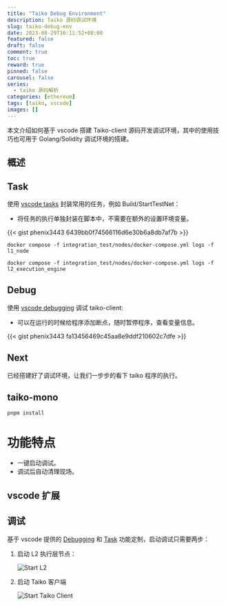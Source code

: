 ```yaml
---
title: "Taiko Debug Environment"
description: Taiko 源码调试环境
slug: taiko-debug-env
date: 2023-08-29T16:11:52+08:00
featured: false
draft: false
comment: true
toc: true
reward: true
pinned: false
carousel: false
series:
  - taiko 源码解析
categories: [ethereum]
tags: [taiko, vscode]
images: []
---
```


本文介绍如何基于 vscode 搭建 Taiko-client 源码开发调试环境，其中的使用技巧也可用于 Golang/Solidity 调试环境的搭建。

<!--more-->

## 概述

## Task

使用 [vscode tasks](https://code.visualstudio.com/docs/editor/tasks) 封装常用的任务，例如 Build/StartTestNet：

- 将任务的执行单独封装在脚本中，不需要在额外的设置环境变量。

{{< gist phenix3443 6439bb0f74566116d6e30b6a8db7af7b >}}

```shell
docker compose -f integration_test/nodes/docker-compose.yml logs -f l1_node

docker compose -f integration_test/nodes/docker-compose.yml logs -f l2_execution_engine
```

## Debug

使用 [vscode debugging](https://code.visualstudio.com/docs/editor/debugging) 调试 taiko-client:

- 可以在运行的时候给程序添加断点，随时暂停程序，查看变量信息。

{{< gist phenix3443 fa13456469c45aa8e9ddf210602c7dfe >}}

## Next

已经搭建好了调试环境，让我们一步步的看下 taiko 程序的执行。

## taiko-mono

```shell
pnpm install
```

# 功能特点

- 一键启动调试。
- 调试后自动清理现场。

## vscode 扩展

## 调试

基于 vscode 提供的 [Debugging](https://code.visualstudio.com/docs/editor/debugging) 和 [Task](https://code.visualstudio.com/docs/editor/tasks) 功能定制，启动调试只需要两步：

1. 启动 L2 执行层节点：

   ![Start L2](images/start-L2.png)

2. 启动 Taiko 客户端

   ![Start Taiko Client](images/start-L2.png)
